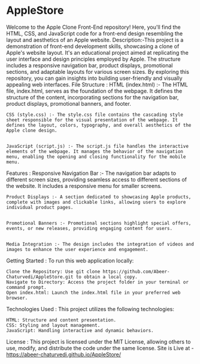 # AppleStore

Welcome to the Apple Clone Front-End repository! Here, you'll find the HTML, CSS, and JavaScript code for a front-end design resembling the layout and aesthetics of an Apple website.
Description:-This project is a demonstration of front-end development skills, showcasing a clone of Apple's website layout. It's an educational project aimed at replicating the user interface and design principles employed by Apple. The structure includes a responsive navigation bar, product displays, promotional sections, and adaptable layouts for various screen sizes. By exploring this repository, you can gain insights into building user-friendly and visually appealing web interfaces.
File Structure :
    HTML (index.html) :- The HTML file, index.html, serves as the foundation of the webpage. It defines the structure of the content, incorporating sections for the navigation bar, product displays, promotional banners, and footer.


    CSS (style.css) :- The style.css file contains the cascading style sheet responsible for the visual presentation of the webpage. It defines the layout, colors, typography, and overall aesthetics of the Apple clone design.


    JavaScript (script.js) :- The script.js file handles the interactive elements of the webpage. It manages the behavior of the navigation menu, enabling the opening and closing functionality for the mobile menu.

Features :
    Responsive Navigation Bar :- The navigation bar adapts to different screen sizes, providing seamless access to different sections of the website. It includes a responsive menu for smaller screens.


    Product Displays :- A section dedicated to showcasing Apple products, complete with images and clickable links, allowing users to explore individual product pages.


    Promotional Banners :- Promotional sections highlight special offers, events, or new releases, providing engaging content for users.


    Media Integration :- The design includes the integration of videos and images to enhance the user experience and engagement.

Getting Started :
    To run this web application locally:

    Clone the Repository: Use git clone https://github.com/Abeer-Chaturvedi/AppleStore.git to obtain a local copy.
    Navigate to Directory: Access the project folder in your terminal or command prompt.
    Open index.html: Launch the index.html file in your preferred web browser.

Technologies Used :
    This project utilizes the following technologies:

    HTML: Structure and content presentation.
    CSS: Styling and layout management.
    JavaScript: Handling interactive and dynamic behaviors.

License :
    This project is licensed under the MIT License, allowing others to use, modify, and distribute the code under the same license.
Site is Live at - https://abeer-chaturvedi.github.io/AppleStore/ 
